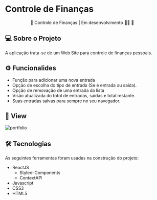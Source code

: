 # Controle de Finanças

<p align="center">
  🚧 Controle de Finanças | Em desenvolvimento 👨‍💻 🚧
</p>

## 💻 Sobre o Projeto
<p>
  A aplicação trata-se de um Web Site para controle de finanças pessoais. 
</p>

## ⚙ Funcionalides
- Função para adicionar uma nova entrada
- Opção de escolha do tipo de entrada (Se é entrada ou saída).
- Opção de removação de uma entrada da lista
- Visão atualizada do totol de entradas, saídas e total restante. 
- Suas entradas salvas para sempre no seu navegador.

## 🎨 View
![portfolio](https://user-images.githubusercontent.com/99041150/196501116-a0d9e31f-1534-40fa-949d-638f8a7254f3.gif)

## 🛠 Tecnologias
As seguintes ferramentas foram usadas na construção do projeto:

- ReactJS
  - Styled-Components
  - ContextAPI
- Javascript
- CSS3
- HTML5
